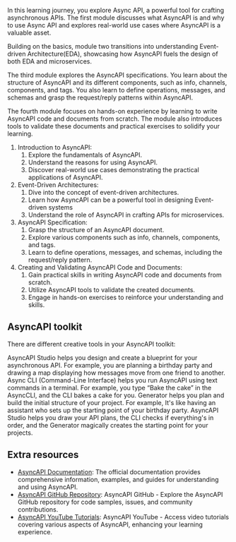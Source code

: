 In this learning journey, you explore Async API, a powerful tool for crafting asynchronous APIs. The first module discusses what AsyncAPI is and why to use Async API and explores real-world use cases where AsyncAPI is a valuable asset.

Building on the basics, module two transitions into understanding Event-driven Architecture(EDA), showcasing how AsyncAPI fuels the design of both EDA and microservices.

The third module explores the AsyncAPI specifications. You learn about the structure of AsyncAPI and its different components, such as info, channels, components, and tags. You also learn to define operations, messages, and schemas and grasp the request/reply patterns within AsyncAPI.

The fourth module focuses on hands-on experience by learning to write AsyncAPI code and documents from scratch. The module also introduces tools to validate these documents and practical exercises to solidify your learning.

1. Introduction to AsyncAPI:
   1. Explore the fundamentals of AsyncAPI.
   1. Understand the reasons for using AsyncAPI.
   1. Discover real-world use cases demonstrating the practical applications of AsyncAPI.
1. Event-Driven Architectures:
   1. Dive into the concept of event-driven architectures.
   1. Learn how AsyncAPI can be a powerful tool in designing Event-driven systems
   1. Understand the role of AsyncAPI in crafting APIs for microservices.
1. AsyncAPI Specification:
   1. Grasp the structure of an AsyncAPI document.
   1. Explore various components such as info, channels, components, and tags.
   1. Learn to define operations, messages, and schemas, including the request/reply pattern.
1. Creating and Validating AsyncAPI Code and Documents:
   1. Gain practical skills in writing AsyncAPI code and documents from scratch.
   1. Utilize AsyncAPI tools to validate the created documents.
   1. Engage in hands-on exercises to reinforce your understanding and skills.

## AsyncAPI toolkit

There are different creative tools in your AsyncAPI toolkit:

AsyncAPI Studio helps you design and create a blueprint for your asynchronous API. For example, you are planning a birthday party and drawing a map displaying how messages move from one friend to another.
Async CLI (Command-Line Interface) helps you run AsyncAPI using text commands in a terminal. For example, you type “Bake the cake” in the AsyncCLI, and the CLI bakes a cake for you.
Generator helps you plan and build the initial structure of your project. For example, It's like having an assistant who sets up the starting point of your birthday party.
AsyncAPI Studio helps you draw your API plans, the CLI checks if everything's in order, and the Generator magically creates the starting point for your projects.

## Extra resources

- [AsyncAPI Documentation](https://www.asyncapi.com/docs/): The official documentation provides comprehensive information, examples, and guides for understanding and using AsyncAPI.
- [AsyncAPI GitHub Repository](https://github.com/asyncapi/asyncapi): AsyncAPI GitHub - Explore the AsyncAPI GitHub repository for code samples, issues, and community contributions.
- [AsyncAPI YouTube Tutorials](https://www.youtube.com/c/AsyncAPI): AsyncAPI YouTube - Access video tutorials covering various aspects of AsyncAPI, enhancing your learning experience.
